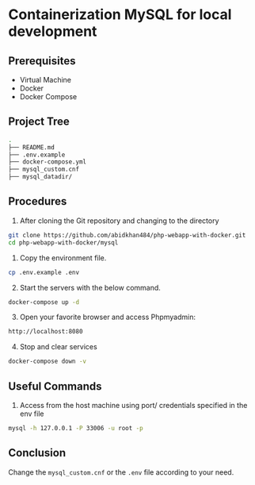 # Containerization MySQL for local development

## Prerequisites
- Virtual Machine
- Docker
- Docker Compose

## Project Tree
```sh
.
├── README.md
├── .env.example
├── docker-compose.yml
├── mysql_custom.cnf
├── mysql_datadir/
```
## Procedures
1. After cloning the Git repository and changing to the directory
```sh
git clone https://github.com/abidkhan484/php-webapp-with-docker.git
cd php-webapp-with-docker/mysql
```
1. Copy the environment file.
```sh
cp .env.example .env
```
2. Start the servers with the below command.
```sh
docker-compose up -d
```
3. Open your favorite browser and access Phpmyadmin:
```sh
http://localhost:8080
```
4. Stop and clear services
```sh
docker-compose down -v
```
## Useful Commands
1. Access from the host machine using port/ credentials specified in the env file
```sh
mysql -h 127.0.0.1 -P 33006 -u root -p
```

## Conclusion
Change the `mysql_custom.cnf` or the `.env` file according to your need.
